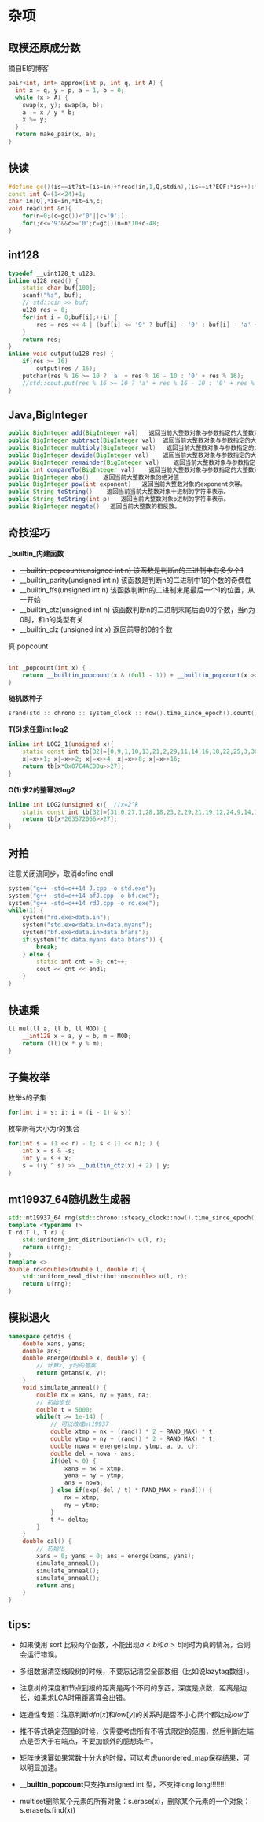#  杂项

## 取模还原成分数  
摘自EI的博客  
```cpp
pair<int, int> approx(int p, int q, int A) {
  int x = q, y = p, a = 1, b = 0;
  while (x > A) {
    swap(x, y); swap(a, b);
    a -= x / y * b;
    x %= y;
  }
  return make_pair(x, a);
}
```

## 快读  
```cpp
#define gc()(is==it?it=(is=in)+fread(in,1,Q,stdin),(is==it?EOF:*is++):*is++)
const int Q=(1<<24)+1;
char in[Q],*is=in,*it=in,c;
void read(int &n){
    for(n=0;(c=gc())<'0'||c>'9';);
    for(;c<='9'&&c>='0';c=gc())n=n*10+c-48;
}
```
## int128
```cpp
typedef __uint128_t u128;
inline u128 read() {
    static char buf[100];
    scanf("%s", buf);
    // std::cin >> buf;
    u128 res = 0;
    for(int i = 0;buf[i];++i) {
        res = res << 4 | (buf[i] <= '9' ? buf[i] - '0' : buf[i] - 'a' + 10);
    }
    return res;
}
inline void output(u128 res) {
    if(res >= 16)
        output(res / 16);
    putchar(res % 16 >= 10 ? 'a' + res % 16 - 10 : '0' + res % 16);
    //std::cout.put(res % 16 >= 10 ? 'a' + res % 16 - 10 : '0' + res % 16);
}
```
## Java,BigInteger  
```java
public BigInteger add(BigInteger val)   返回当前大整数对象与参数指定的大整数对象的和
public BigInteger subtract(BigInteger val)  返回当前大整数对象与参数指定的大整数对象的差
public BigInteger multiply(BigInteger val)   返回当前大整数对象与参数指定的大整数对象的积
public BigInteger devide(BigInteger val)    返回当前大整数对象与参数指定的大整数对象的商
public BigInteger remainder(BigInteger val)    返回当前大整数对象与参数指定的大整数对象的余
public int compareTo(BigInteger val)    返回当前大整数对象与参数指定的大整数对象的比较结果，返回值是1、-1、0，分别表示当前大整数对象大于、小于或等于参数指定的大整数。
public BigInteger abs()    返回当前大整数对象的绝对值
public BigInteger pow(int exponent)   返回当前大整数对象的exponent次幂。
public String toString()    返回当前当前大整数对象十进制的字符串表示。
public String toString(int p)   返回当前大整数对象p进制的字符串表示。
public BigInteger negate()   返回当前大整数的相反数。
```

## 奇技淫巧  
**_builtin_内建函数** 

+ ~~__builtin_popcount(unsigned int n) 该函数是判断n的二进制中有多少个1~~    
+ __builtin_parity(unsigned int n) 该函数是判断n的二进制中1的个数的奇偶性  
+ __builtin_ffs(unsigned int n) 该函数判断n的二进制末尾最后一个1的位置，从一开始  
+ __builtin_ctz(unsigned int n) 该函数判断n的二进制末尾后面0的个数，当n为0时，和n的类型有关  
+ __builtin_clz (unsigned int x) 返回前导的0的个数  


真·popcount
```cpp

int _popcount(int x) {
	return __builtin_popcount(x & (0ull - 1)) + __builtin_popcount(x >> 32);
}
```

**随机数种子**
```cpp
srand(std :: chrono :: system_clock :: now().time_since_epoch().count());
```

**T(5)求任意int log2**  
```cpp
inline int LOG2_1(unsigned x){
    static const int tb[32]={0,9,1,10,13,21,2,29,11,14,16,18,22,25,3,30,8,12,20,28,15,17,24,7,19,27,23,6,26,5,4,31};
    x|=x>>1; x|=x>>2; x|=x>>4; x|=x>>8; x|=x>>16;
    return tb[x*0x07C4ACDDu>>27];
}
```
**O(1)求2的整幂次log2**  
```cpp
inline int LOG2(unsigned x){  //x=2^k
    static const int tb[32]={31,0,27,1,28,18,23,2,29,21,19,12,24,9,14,3,30,26,17,22,20,11,8,13,25,16,10,7,15,6,5,4};
    return tb[x*263572066>>27];
}
```

## 对拍  
注意关闭流同步，取消define endl
```cpp
system("g++ -std=c++14 J.cpp -o std.exe");
system("g++ -std=c++14 bfJ.cpp -o bf.exe");
system("g++ -std=c++14 rdJ.cpp -o rd.exe");
while(1) {
    system("rd.exe>data.in");
    system("std.exe<data.in>data.myans");
    system("bf.exe<data.in>data.bfans");
    if(system("fc data.myans data.bfans")) {
        break;
    } else {
        static int cnt = 0; cnt++;
        cout << cnt << endl;
    }
}
```


## 快速乘  
```cpp
ll mul(ll a, ll b, ll MOD) {
    __int128 x = a, y = b, m = MOD;
    return (ll)(x * y % m);
}
```

## 子集枚举  
枚举s的子集  
```cpp
for(int i = s; i; i = (i - 1) & s)) 
```
枚举所有大小为r的集合
```cpp
for(int s = (1 << r) - 1; s < (1 << n); ) {
    int x = s & -s;
    int y = s + x;
    s = ((y ^ s) >> __builtin_ctz(x) + 2) | y;
}
```

## mt19937_64随机数生成器  
```cpp
std::mt19937_64 rng(std::chrono::steady_clock::now().time_since_epoch().count());
template <typename T>
T rd(T l, T r) {
    std::uniform_int_distribution<T> u(l, r);
    return u(rng);
}
template <>
double rd<double>(double l, double r) {
    std::uniform_real_distribution<double> u(l, r);
    return u(rng);
}
```

## 模拟退火  

```cpp
namespace getdis {
    double xans, yans;
    double ans;
    double energe(double x, double y) {
        // 计算x, y时的答案
        return getans(x, y);
    }
    void simulate_anneal() {
        double nx = xans, ny = yans, na;
        // 初始步长
        double t = 5000;
        while(t >= 1e-14) {
            // 可以改成mt19937
            double xtmp = nx + (rand() * 2 - RAND_MAX) * t;
            double ytmp = ny + (rand() * 2 - RAND_MAX) * t;
            double nowa = energe(xtmp, ytmp, a, b, c);
            double del = nowa - ans;
            if(del < 0) {
                xans = nx = xtmp;
                yans = ny = ytmp;
                ans = nowa;
            } else if(exp(-del / t) * RAND_MAX > rand()) {
                nx = xtmp;
                ny = ytmp;
            }
            t *= delta;
        }
    }
    double cal() {
        // 初始化
        xans = 0; yans = 0; ans = energe(xans, yans);
        simulate_anneal();
        simulate_anneal();
        simulate_anneal();
        return ans;
    }
}
```
## tips:

+ 如果使用 sort 比较两个函数，不能出现$a<b$和$a>b$同时为真的情况，否则会运行错误。
+ 多组数据清空线段树的时候，不要忘记清空全部数组（比如说lazytag数组）。

+ 注意树的深度和节点到根的距离是两个不同的东西，深度是点数，距离是边长，如果求LCA时用距离算会出错。

+ 连通性专题：注意判断$dfn[x]$和$low[y]$的关系时是否不小心两个都达成$low$了

+ 推不等式确定范围的时候，仅需要考虑所有不等式限定的范围，然后判断左端点是否大于右端点，不要加额外的臆想条件。  

+ 矩阵快速幂如果常数十分大的时候，可以考虑unordered_map保存结果，可以明显加速。  

+ **__builtin_popcount**只支持unsigned int 型，不支持long long!!!!!!!!

+ multiset删除某个元素的所有对象：s.erase(x)，删除某个元素的一个对象：s.erase(s.find(x))

